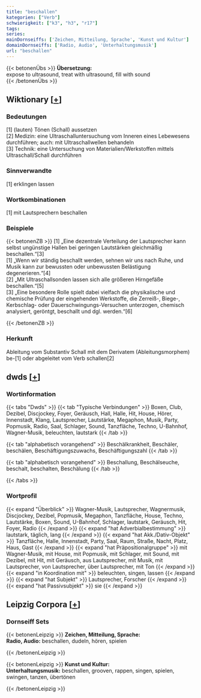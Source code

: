 ```yaml
---
title: "beschallen"
kategorien: ["Verb"]
schwierigkeit: ["k3", "h3", "r17"]
tags:
series:
mainDornseiffs: ['Zeichen, Mitteilung, Sprache', 'Kunst und Kultur']
domainDornseiffs: ['Radio, Audio', 'Unterhaltungsmusik']
url: "beschallen"
---
```


{{< betonenÜbs >}}
**Übersetzung:**  
expose to ultrasound, treat with ultrasound, fill with sound  
{{< /betonenÜbs >}}

## Wiktionary [[+](https://de.wiktionary.org/wiki/beschallen)]

### Bedeutungen
[1] (lauten) Tönen (Schall) aussetzen  
[2] Medizin: eine Ultraschalluntersuchung vom Inneren eines Lebewesens durchführen; auch: mit Ultraschallwellen behandeln  
[3] Technik: eine Untersuchung von Materialien/Werkstoffen mittels Ultraschall/Schall durchführen  

### Sinnverwandte
[1] erklingen lassen  

### Wortkombinationen
[1] mit Lautsprechern beschallen  

### Beispiele
{{< betonenZB >}}
[1] „Eine dezentrale Verteilung der Lautsprecher kann selbst ungünstige Hallen bei geringen Lautstärken gleichmäßig beschallen.“[3]  
[1] „Wenn wir ständig beschallt werden, sehnen wir uns nach Ruhe, und Musik kann zur bewussten oder unbewussten Belästigung degenerieren.“[4]  
[2] „Mit Ultraschallsonden lassen sich alle größeren Hirngefäße beschallen.“[5]  
[3] „Eine besondere Rolle spielt dabei vielfach die physikalische und chemische Prüfung der eingehenden Werkstoffe, die Zerreiß-, Biege-, Kerbschlag- oder Dauerschwingungs-Versuchen unterzogen, chemisch analysiert, geröntgt, beschallt und dgl. werden.“[6]  

{{< /betonenZB >}}
### Herkunft
Ableitung vom Substantiv Schall mit dem Derivatem (Ableitungsmorphem) be-[1] oder abgeleitet vom Verb schallen[2]  



## dwds [[+](https://www.dwds.de/wb/beschallen)]

### Wortinformation
{{< tabs "Dwds" >}}
{{< tab "Typische Verbindungen" >}}
Boxen, Club, Dezibel, Discjockey, Foyer, Geräusch, Hall, Halle, Hit, House, Hörer, Innenstadt, Klang, Lautsprecher, Lautstärke, Megaphon, Musik, Party, Popmusik, Radio, Saal, Schlager, Sound, Tanzfläche, Techno, U-Bahnhof, Wagner-Musik, beleuchten, lautstark
{{< /tab >}}

{{< tab "alphabetisch vorangehend" >}}
Beschälkrankheit, Beschäler, beschälen, Beschäftigungszuwachs, Beschäftigungszahl
{{< /tab >}}

{{< tab "alphabetisch vorangehend" >}}
Beschallung, Beschälseuche, beschalt, beschalten, Beschälung
{{< /tab >}}

{{< /tabs >}}

### Wortprofil
{{< expand "Überblick" >}} Wagner-Musik, Lautsprecher, Wagnermusik, Discjockey, Dezibel, Popmusik, Megaphon, Tanzfläche, House, Techno, Lautstärke, Boxen, Sound, U-Bahnhof, Schlager, lautstark, Geräusch, Hit, Foyer, Radio {{< /expand >}}
{{< expand "hat Adverbialbestimmung" >}} lautstark, täglich, lang {{< /expand >}}
{{< expand "hat Akk./Dativ-Objekt" >}} Tanzfläche, Halle, Innenstadt, Party, Saal, Raum, Straße, Nacht, Platz, Haus, Gast {{< /expand >}}
{{< expand "hat Präpositionalgruppe" >}} mit Wagner-Musik, mit House, mit Popmusik, mit Schlager, mit Sound, mit Dezibel, mit Hit, mit Geräusch, aus Lautsprecher, mit Musik, mit Lautsprecher, von Lautsprecher, über Lautsprecher, mit Ton {{< /expand >}}
{{< expand "in Koordination mit" >}} beleuchten, singen, lassen {{< /expand >}}
{{< expand "hat Subjekt" >}} Lautsprecher, Forscher {{< /expand >}}
{{< expand "hat Passivsubjekt" >}} sie {{< /expand >}}

## Leipzig Corpora [[+](https://corpora.uni-leipzig.de/en/res?word=beschallen&corpusId=deu_newscrawl-public_2018)]

### Dornseiff Sets
{{< betonenLeipzig >}}
**Zeichen, Mitteilung, Sprache:**  
**Radio, Audio:** beschallen, dudeln, hören, spielen  

{{< /betonenLeipzig >}}


{{< betonenLeipzig >}}
**Kunst und Kultur:**  
**Unterhaltungsmusik:** beschallen, grooven, rappen, singen, spielen, swingen, tanzen, übertönen  

{{< /betonenLeipzig >}}
